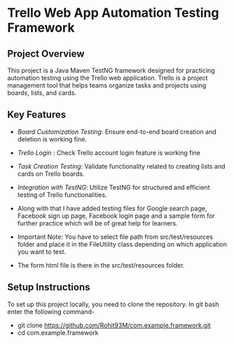 # Trello Web App Automation Testing Framework

## Project Overview
This project is a Java Maven TestNG framework designed for practicing automation testing using the Trello web application. Trello is a project management tool that helps teams organize tasks and projects using boards, lists, and cards.

## Key Features
- *Board Customization Testing*: Ensure end-to-end board creation and deletion is working fine.
- *Trello Login* : Check Trello account login feature is working fine
- *Task Creation Testing*: Validate functionality related to creating lists and cards on Trello boards.
- *Integration with TestNG*: Utilize TestNG for structured and efficient testing of Trello functionalities.

- Along with that I have added testing files for Google search page, Facebook sign up page, Facebook login page and a sample form for further practice which will be of great help for learners.
- Important Note: You have to select file path from src/test/resources folder and place it in the FileUtility class depending on which application you want to test.
- The form html file is there in the src/test/resources folder.

## Setup Instructions
To set up this project locally, you need to clone the repository. In git bash enter the following command-
- git clone https://github.com/Rohit93M/com.example.framework.git
- cd com.example.framework
